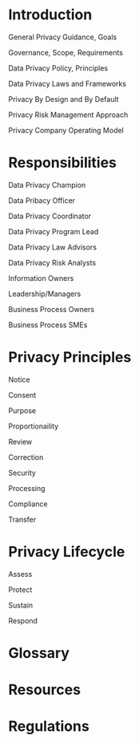 # Introduction

General Privacy Guidance, Goals

Governance, Scope, Requirements

Data Privacy Policy, Principles

Data Privacy Laws and Frameworks

Privacy By Design and By Default

Privacy Risk Management Approach

Privacy Company Operating Model

# Responsibilities

Data Privacy Champion

Data Pribacy Officer

Data Privacy Coordinator

Data Privacy Program Lead

Data Privacy Law Advisors

Data Privacy Risk Analysts

Information Owners

Leadership/Managers

Business Process Owners

Business Process SMEs

# Privacy Principles

Notice

Consent

Purpose

Proportionaility

Review

Correction

Security

Processing

Compliance

Transfer

# Privacy Lifecycle

Assess

Protect

Sustain

Respond

# Glossary

# Resources

# Regulations
